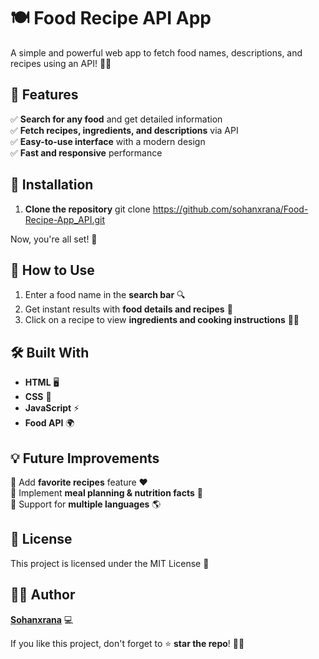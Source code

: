 # 🍽️ Food Recipe API App  

A simple and powerful web app to fetch food names, descriptions, and recipes using an API! 🍕🥗  

## 🚀 Features  

✅ **Search for any food** and get detailed information  
✅ **Fetch recipes, ingredients, and descriptions** via API  
✅ **Easy-to-use interface** with a modern design  
✅ **Fast and responsive** performance  

## 🔧 Installation  

1. **Clone the repository**  git clone https://github.com/sohanxrana/Food-Recipe-App_API.git

Now, you're all set! 🎉  

## 🎯 How to Use  

1. Enter a food name in the **search bar** 🔍  
2. Get instant results with **food details and recipes** 🍲  
3. Click on a recipe to view **ingredients and cooking instructions** 👨‍🍳  

## 🛠 Built With  

- **HTML** 🖥  
- **CSS** 🎨  
- **JavaScript** ⚡  
- **Food API** 🌍  

## 💡 Future Improvements  

🔹 Add **favorite recipes** feature ❤️  
🔹 Implement **meal planning & nutrition facts** 🥦  
🔹 Support for **multiple languages** 🌎  

## 📜 License  

This project is licensed under the MIT License 📄  

## 👨‍💻 Author  

**[Sohanxrana](https://github.com/sohanxrana)** 💻  

If you like this project, don't forget to ⭐ **star the repo**! 🚀✨  
